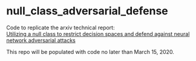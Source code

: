 # null_class_adversarial_defense
Code to replicate the arxiv technical report:  
[Utilizing a null class to restrict decision spaces and defend against neural network adversarial attacks](https://arxiv.org/)

This repo will be populated with code no later than March 15, 2020.
